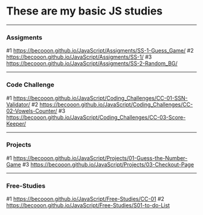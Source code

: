 # These are my basic JS studies
------------------------------------------------------------
### Assigments ###
#1  https://becooon.github.io/JavaScript/Assigments/SS-1-Guess_Game/
#2  https://becooon.github.io/JavaScript/Assigments/SS-1/
#3  https://becooon.github.io/JavaScript/Assigments/SS-2-Random_BG/

------------------------------------------------------------
### Code Challenge ###
#1 https://becooon.github.io/JavaScript/Coding_Challenges/CC-01-SSN-Validator/
#2 https://becooon.github.io/JavaScript/Coding_Challenges/CC-02-Vowels-Counter/
#3 https://becooon.github.io/JavaScript/Coding_Challenges/CC-03-Score-Keeper/


------------------------------------------------------------
### Projects ###
#1 https://becooon.github.io/JavaScript/Projects/01-Guess-the-Number-Game
#3 https://becooon.github.io/JavaScript/Projects/03-Checkout-Page


------------------------------------------------------------
### Free-Studies ###
#1 https://becooon.github.io/JavaScript/Free-Studies/CC-01
#2 https://becooon.github.io/JavaScript/Free-Studies/S01-to-do-List

